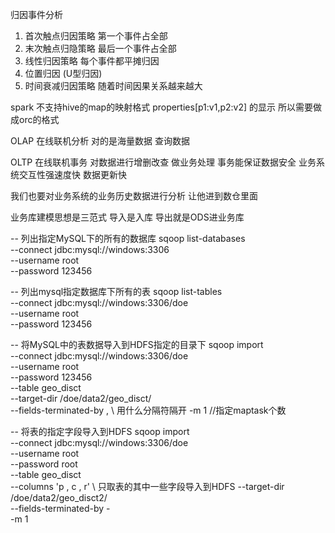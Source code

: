 归因事件分析
1. 首次触点归因策略  第一个事件占全部
2. 末次触点归隐策略  最后一个事件占全部
3. 线性归因策略 每个事件都平摊归因
4. 位置归因 (U型归因)
5. 时间衰减归因策略 随着时间因果关系越来越大 


spark 不支持hive的map的映射格式  properties[p1:v1,p2:v2] 的显示 所以需要做成orc的格式





OLAP 在线联机分析  对的是海量数据 查询数据

OLTP 在线联机事务  对数据进行增删改查 做业务处理 事务能保证数据安全 业务系统交互性强速度快 数据更新快

我们也要对业务系统的业务历史数据进行分析  让他进到数仓里面

业务库建模思想是三范式 导入是入库 导出就是ODS进业务库 


-- 列出指定MySQL下的所有的数据库 
sqoop       list-databases  \
--connect  jdbc:mysql://windows:3306  \
--username root \
--password 123456 


-- 列出mysql指定数据库下所有的表 
sqoop       list-tables  \
--connect   jdbc:mysql://windows:3306/doe  \
--username  root \
--password  123456 

-- 将MySQL中的表数据导入到HDFS指定的目录下 
sqoop  import   \
--connect  jdbc:mysql://windows:3306/doe  \
--username root \
--password 123456  \
--table  geo_disct \
--target-dir  /doe/data2/geo_disct/ \
--fields-terminated-by  ,  \  用什么分隔符隔开
-m  1    //指定maptask个数



-- 将表的指定字段导入到HDFS
sqoop  import   \
--connect  jdbc:mysql://windows:3306/doe  \
--username root \
--password root  \
--table  geo_disct \
 --columns  'p , c , r' \     只取表的其中一些字段导入到HDFS
--target-dir  /doe/data2/geo_disct2/ \
--fields-terminated-by  -  \
-m  1 
